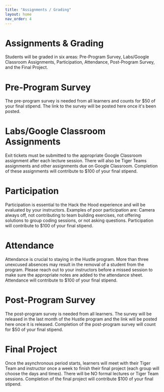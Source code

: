```yaml
---
title: "Assignments / Grading"
layout: home
nav_order: 4
---
```

<h1><b>Assignments & Grading</b></h1>

<body>
  <p>Students will be graded in six areas: Pre-Program Survey, Labs/Google Classroom Assignments,	Participation,	Attendance,	Post-Program Survey, and the Final Project.</p>

  <h1>Pre-Program Survey</h1>
    <p>The pre-program survey is needed from all learners and counts for $50 of your final stipend. The link to the survey will be posted here once it's been posted. </p>

  <h1>Labs/Google Classroom Assignments</h1>
    <p>Exit tickets must be submitted to the appropriate Google Classroom assignment after each lecture session. There will also be Tiger Teams assignments and other assignments due on Google Classroom. Completion of these assignments will contribute to $100 of your final stipend.</p>

  <h1>Participation</h1>
    <p>Participation is essential to the Hack the Hood experience and will be evaluated by your instructors. Examples of poor participation are: Camera always off, not contributing to team building exercises, not offering solutions to group coding sessions, or not asking questions. Participation will contribute to $100 of your final stipend. </p>

  <h1>Attendance</h1>
    <p>Attendance is crucial to staying in the Hustle program. More than three unexcused absences may result in the removal of a student from the program. Please reach out to your instructors before a missed session to make sure the appropriate notes are added to the attendance sheet. Attendance will contribute to $100 of your final stipend. </p>

  <h1>Post-Program Survey</h1>
    <p>The post-program survey is needed from all learners. The survey will be released in the last month of the Hustle program and the link will be posted here once it is released. Completion of the post-program survey will count for $50 of your final stipend. </p>

  <h1>Final Project</h1>
    <p>Once the asynchronous period starts, learners will meet with their Tiger Team and instructor once a week to finish their final project (each group will choose the days and times). There will be NO formal lectures or Tiger Team sessions. Completion of the final project will contribute $100 of your final stipend. </p>
</body>
